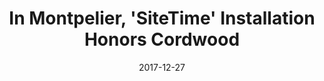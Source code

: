 ---
title: In Montpelier, 'SiteTime' Installation Honors Cordwood
publication: Seven Days
source: https://www.sevendaysvt.com/vermont/in-montpelier-sitetime-installation-honors-cordwood/Content?oid=11396588
date: 2017-12-27

---